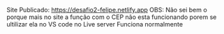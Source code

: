 Site Publicado: https://desafio2-felipe.netlify.app
OBS: Não sei bem o porque mais no site a função com o CEP não esta funcionando porem se ultilizar ela no VS code no Live server Funciona normalmente
